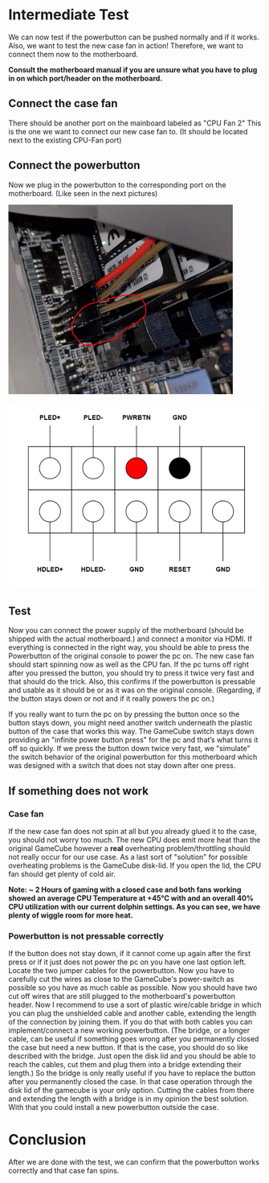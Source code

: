 # Intermediate Test
We can now test if the powerbutton can be pushed normally and if it works. Also, we want to test the new case fan in action! Therefore, we want to connect them now to the motherboard.

**Consult the motherboard manual if you are unsure what you have to plug in on which port/header on the motherboard.**

## Connect the case fan
There should be another port on the mainboard labeled as "CPU Fan 2" This is the one we want to connect our new case fan to. (It should be located next to the existing CPU-Fan port)

## Connect the powerbutton
Now we plug in the powerbutton to the corresponding port on the motherboard. (Like seen in the next pictures)

![pwr_button_header]

![pwrbutton_draw]

## Test
Now you can connect the power supply of the motherboard (should be shipped with the actual motherboard.) and connect a monitor via HDMI. If everything is connected in the right way, you should be able to press the Powerbutton of the original console to power the pc on. The new case fan should start spinning now as well as the CPU fan. If the pc turns off right after you pressed the button, you should try to press it twice very fast and that should do the trick. Also, this confirms if the powerbutton is pressable and usable as it should be or as it was on the original console. (Regarding, if the button stays down or not and if it really powers the pc on.)

If you really want to turn the pc on by pressing the button once so the button stays down, you might need another switch underneath the plastic button of the case that works this way. The GameCube switch stays down providing an "infinite power button press" for the pc and that’s what turns it off so quickly. If we press the button down twice very fast, we "simulate" the switch behavior of the original powerbutton for this motherboard which was designed with a switch that does not stay down after one press. 

## If something does not work
### Case fan
If the new case fan does not spin at all but you already glued it to the case, you should not worry too much. The new CPU does emit more heat than the original GameCube however a **real** overheating problem/throttling should not really occur for our use case. As a last sort of "solution" for possible overheating problems is the GameCube disk-lid. If you open the lid, the CPU fan should get plenty of cold air.

**Note: ~ 2 Hours of gaming with a closed case and both fans working showed an average CPU Temperature at +45°C with and an overall 40% CPU utilization with our current dolphin settings. As you can see, we have plenty of wiggle room for more heat.**

### Powerbutton is not pressable correctly 
If the button does not stay down, if it cannot come up again after the first press or if it just does not power the pc on you have one last option left. Locate the two jumper cables for the powerbutton. Now you have to carefully cut the wires as close to the GameCube's power-switch as possible so you have as much cable as possible. Now you should have two cut off wires that are still plugged to the motherboard's powerbutton header.
Now I recommend to use a sort of plastic wire/cable bridge in which you can plug the unshielded cable and another cable, extending the length of the connection by joining them. If you do that with both cables you can implement/connect a new working powerbutton. (The bridge, or a longer cable, can be useful if something goes wrong after you permanently closed the case but need a new button. If that is the case, you should do so like described with the bridge. Just open the disk lid and you should be able to reach the cables, cut them and plug them into a bridge extending their length.) So the bridge is only really useful if you have to replace the button after you permanently closed the case. In that case operation through the disk lid of the gamecube is your only option. Cutting the cables from there and extending the length with a bridge is in my opinion the best solution. With that you could install a new powerbutton outside the case.


# Conclusion
After we are done with the test, we can confirm that the powerbutton works correctly and that case fan spins.

[pwr_button_header]: ../../images/pwr_button_header.PNG
[pwrbutton_draw]: ../../images/pwrbutton_draw.PNG

